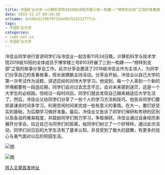```yaml
---
title: 中国矿业大学->计算机学院2019级10班开展三到一构建——“榜样到支部”之我的青春故事分享会 | cumt.net.cn
date: 2019-11-27 09:34:30
urlname: 1e436e2170b79f32ba9b25a3212f77ce
tags: 
- 中国矿业大学
categories:
- cumt.net.cn
- 中国矿业大学
---
```

冷佳业同学进行宣讲同学们与冷佳业一起合影11月24日晚，计算机科学与技术学院2019级10班的全体成员于博学楼三号B103开展了三到一构建——“榜样到支部“之我的故事分享会工作。此次分享会邀请了2016级冷佳业作为主讲人，为同学们分享自己的青春故事，班长谢建鹏主持活动。分享会开始，冷佳业以自己大学的第一次考试作为话题，讲述应如何对待大学学习。他说到，每一个人来到一个新的环境都要有一段适应期，同学们会对过去念念不忘，会对未来感到迷茫，这是一个大学生的必经路。但经过一段时间后，同学们就会发现自己越来越适应大学生活了。然后，冷佳业又给同学们分享了一些个人的学习方法和技巧。他告诉同学们要抓紧课余时间多学习，利用空闲时间来完成一些有意义的事情。在大一，要打好坚实的基础，为后期学习做好准备。最后，冷佳业又告诉了同学们保研和考研的区别以及各自的难易程度，并鼓励同学们努力学习，争取保研。冷佳业通过自身经历来展开分享会，拉近自己与同学们的距离，给同学们树立了一个好榜样。通过此次活动，同学们对日后的大学生活有了基本认知，并且受到了极大的鼓舞，有更多的信心与勇气面对以后的校园生活。

![图](http://xwzx.cumt.edu.cn/_upload/article/images/fb/e6/dc2ee74f40d098fc5014dde9c543/f9d82416-3916-4f5e-83b7-6dbacacf4074.jpg)

![图](http://xwzx.cumt.edu.cn/_upload/article/images/fb/e6/dc2ee74f40d098fc5014dde9c543/64755ffd-a9b3-4dff-82f5-a109c311605a.png)

[转入文章首发地址](http://xwzx.cumt.edu.cn/6a/0b/c523a551435/page.htm)
